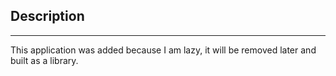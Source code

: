 ## Description

---

This application was added because I am lazy, it will be removed later and built as a library.
